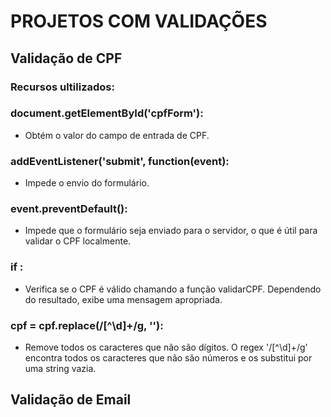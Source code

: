 # PROJETOS COM VALIDAÇÕES

## Validação de CPF

### Recursos ultilizados:

### document.getElementById('cpfForm'):
*  Obtém o valor do campo de entrada de CPF.

### addEventListener('submit', function(event):
*  Impede o envio do formulário.

### event.preventDefault():
* Impede que o formulário seja enviado para o servidor, o que é útil para validar o CPF localmente.

### if :
* Verifica se o CPF é válido chamando a função validarCPF. Dependendo do resultado, exibe uma mensagem apropriada.

### cpf = cpf.replace(/[^\d]+/g, ''):
* Remove todos os caracteres que não são dígitos. O regex '/[^\d]+/g' encontra todos os caracteres que não são números e os substitui por uma string vazia.



## Validação de Email


###

###